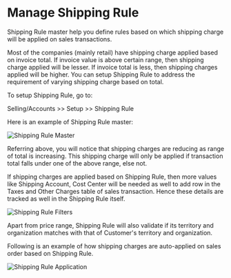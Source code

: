 <h1>Manage Shipping Rule</h1>

Shipping Rule master help you define rules based on which shipping charge will be applied on sales transactions.

Most of the companies (mainly retail) have shipping charge applied based on invoice total. If invoice value is above certain range, then shipping charge applied will be lesser. If invoice total is less, then shipping charges applied will be higher. You can setup Shipping Rule to address the requirement of varying shipping charge based on total.

To setup Shipping Rule, go to:

Selling/Accounts >> Setup >> Shipping Rule

Here is an example of Shipping Rule master:

![Shipping Rule Master]({{docs_base_url}}/assets/img/articles/$SGrab_258.png)

Referring above, you will notice that shipping charges are reducing as range of total is increasing. This shipping charge will only be applied if transaction total falls under one of the above range, else not.

If shipping charges are applied based on Shipping Rule, then more values like Shipping Account, Cost Center will be needed as well to add row in the Taxes and Other Charges table of sales transaction. Hence these details are tracked as well in the Shipping Rule itself.

![Shipping Rule Filters]({{docs_base_url}}/assets/img/articles/$SGrab_260.png)

Apart from price range, Shipping Rule will also validate if its territory and organization matches with that of Customer's territory and organization.

Following is an example of how shipping charges are auto-applied on sales order based on Shipping Rule.

![Shipping Rule Application]({{docs_base_url}}/assets/img/articles/$SGrab_261.png)
